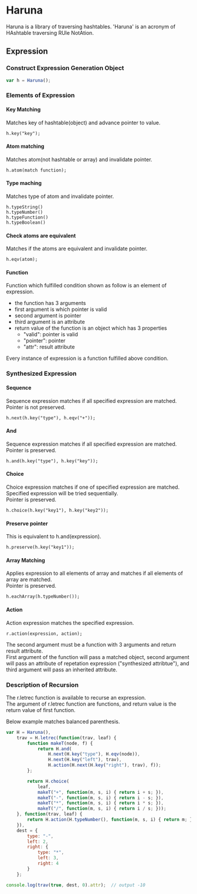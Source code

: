 # Haruna
Haruna is a library of traversing hashtables.
'Haruna' is an acronym of HAshtable traversing RUle NotAtion.

## Expression

### Construct Expression Generation Object
```js
var h = Haruna();
```

### Elements of Expression

#### Key Matching
Matches key of hashtable(object) and advance pointer to value.
```
h.key("key");
```

#### Atom matching
Matches atom(not hashtable or array) and invalidate pointer.
```
h.atom(match function);
```

#### Type maching
Matches type of atom and invalidate pointer.
```
h.typeString()
h.typeNumber()
h.typeFunction()
h.typeBoolean()
```

#### Check atoms are equivalent
Matches if the atoms are equivalent and invalidate pointer.
```
h.eqv(atom);
```

#### Function
Function which fulfilled condition shown as follow is an element of expression.  
* the function has 3 arguments
* first argument is which pointer is valid
* second argument is pointer
* third argument is an attribute
* return value of the function is an object which has 3 properties
  * "valid": pointer is valid
  * "pointer": pointer
  * "attr": result attribute

Every instance of expression is a function fulfilled above condition.

### Synthesized Expression

#### Sequence
Sequence expression matches if all specified expression are matched.  
Pointer is not preserved.
```
h.next(h.key("type"), h.eqv("+"));
```

#### And
Sequence expression matches if all specified expression are matched.  
Pointer is preserved.
```
h.and(h.key("type"), h.key("key"));
```

#### Choice
Choice expression matches if one of specified expression are matched.  
Specified expression will be tried sequentially.  
Pointer is preserved.
```
h.choice(h.key("key1"), h.key("key2"));
```

#### Preserve pointer
This is equivalent to h.and(expression).
```
h.preserve(h.key("key1"));
```

#### Array Matching
Applies expression to all elements of array and matches if all elements of array are matched.  
Pointer is preserved.
```
h.eachArray(h.typeNumber());
```

#### Action
Action expression matches the specified expression.  
```
r.action(expression, action);
```

The second argument must be a function with 3 arguments and return result attribute.  
First argument of the function will pass a matched object,
second argument will pass an attribute of repetation expression ("synthesized attribtue"),
and third argument will pass an inherited attribute.  

### Description of Recursion
The r.letrec function is available to recurse an expression.  
The argument of r.letrec function are functions, and return value is the return value of first function.

Below example matches balanced parenthesis.
```js
var H = Haruna(),
    trav = H.letrec(function(trav, leaf) {
        function makeT(node, f) {
            return H.and(
                H.next(H.key("type"), H.eqv(node)),
                H.next(H.key("left"), trav),
                H.action(H.next(H.key("right"), trav), f));
        };

        return H.choice(
            leaf,
            makeT("+", function(m, s, i) { return i + s; }),
            makeT("-", function(m, s, i) { return i - s; }),
            makeT("*", function(m, s, i) { return i * s; }),
            makeT("/", function(m, s, i) { return i / s; }));
    }, function(trav, leaf) {
        return H.action(H.typeNumber(), function(m, s, i) { return m; });
    }),
    dest = {
        type: "-",
        left: 2,
        right: {
            type: "*",
            left: 3,
            right: 4
        }
    };

console.log(trav(true, dest, 0).attr);  // output -10
```

